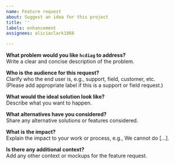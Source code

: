 ```yaml
---
name: Feature request
about: Suggest an idea for this project
title: ''
labels: enhancement
assignees: aliciaclark1066

---
```


**What problem would you like `hcdiag` to address?**  
Write a clear and concise description of the problem.

**Who is the audience for this request?**  
Clarify who the end user is, e.g., support, field, customer, etc.  
(Please add appropriate label if this is a support or field request.)

**What would the ideal solution look like?**  
Describe what you want to happen.

**What alternatives have you considered?**  
Share any alternative solutions or features considered.

**What is the impact?**  
Explain the impact to your work or process, e.g., We cannot do [...].

**Is there any additional context?**  
Add any other context or mockups for the feature request.
